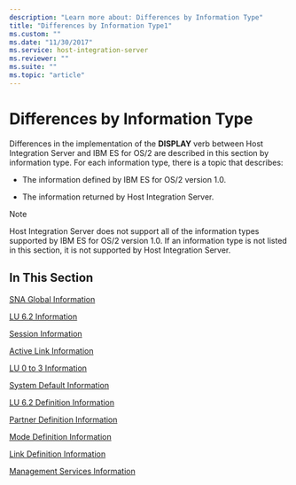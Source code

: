 ```yaml
---
description: "Learn more about: Differences by Information Type"
title: "Differences by Information Type1"
ms.custom: ""
ms.date: "11/30/2017"
ms.service: host-integration-server
ms.reviewer: ""
ms.suite: ""
ms.topic: "article"
---
```

# Differences by Information Type
Differences in the implementation of the **DISPLAY** verb between Host Integration Server and IBM ES for OS/2 are described in this section by information type. For each information type, there is a topic that describes:  
  
-   The information defined by IBM ES for OS/2 version 1.0.  
  
-   The information returned by Host Integration Server.  
  
> [!NOTE]
>  Host Integration Server does not support all of the information types supported by IBM ES for OS/2 version 1.0. If an information type is not listed in this section, it is not supported by Host Integration Server.  
  
## In This Section  
 [SNA Global Information](../core/sna-global-information2.md)  
  
 [LU 6.2 Information](../core/lu-6-2-information1.md)  
  
 [Session Information](../core/session-information1.md)  
  
 [Active Link Information](../core/active-link-information2.md)  
  
 [LU 0 to 3 Information](../core/lu-0-to-3-information2.md)  
  
 [System Default Information](../core/system-default-information1.md)  
  
 [LU 6.2 Definition Information](../core/lu-6-2-definition-information1.md)  
  
 [Partner Definition Information](../core/partner-definition-information2.md)  
  
 [Mode Definition Information](../core/mode-definition-information1.md)  
  
 [Link Definition Information](../core/link-definition-information2.md)  
  
 [Management Services Information](../core/management-services-information2.md)
